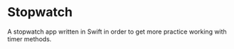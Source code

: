 # Stopwatch

A stopwatch app written in Swift in order to get more practice working with timer methods. 

